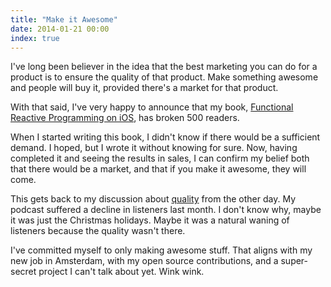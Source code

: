 ```yaml
---
title: "Make it Awesome"
date: 2014-01-21 00:00
index: true
---
```


I've long been believer in the idea that the best marketing you can do for a product is to ensure the quality of that product. Make something awesome and people will buy it, provided there's a market for that product.

With that said, I've very happy to announce that my book, [Functional Reactive Programming on iOS](https://leanpub.com/iosfrp/), has broken 500 readers.

When I started writing this book, I didn't know if there would be a sufficient demand. I hoped, but I wrote it without knowing for sure. Now, having completed it and seeing the results in sales, I can confirm my belief both that there would be a market, and that if you make it awesome, they will come.

This gets back to my discussion about [quality](/blog/quality) from the other day. My podcast suffered a decline in listeners last month. I don't know why, maybe it was just the Christmas holidays. Maybe it was a natural waning of listeners because the quality wasn't there.

I've committed myself to only making awesome stuff. That aligns with my new job in Amsterdam, with my open source contributions, and a super-secret project I can't talk about yet. Wink wink.

<!-- more -->
